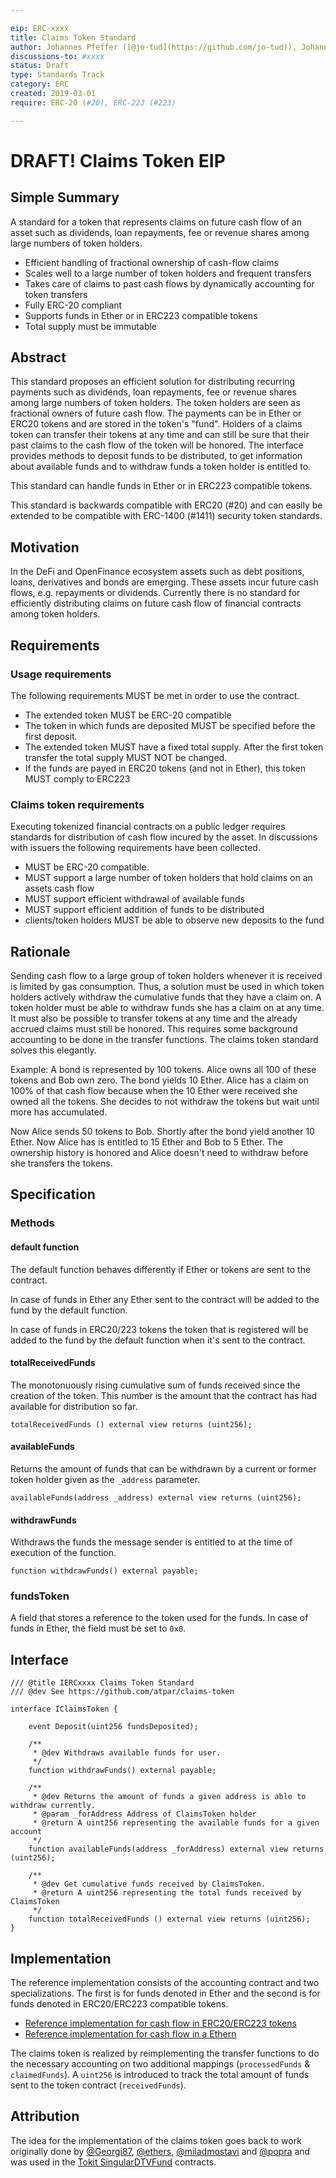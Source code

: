 ```yaml
---

eip: ERC-xxxx  
title: Claims Token Standard  
author: Johannes Pfeffer ([@jo-tud](https://github.com/jo-tud)), Johannes Escherich ([@jo-es](https://github.com/jo-es)), ...  
discussions-to: #xxxx  
status: Draft  
type: Standards Track  
category: ERC  
created: 2019-03-01  
require: ERC-20 (#20), ERC-223 (#223)  

---
```


# DRAFT! Claims Token EIP

## Simple Summary
A standard for a token that represents claims on future cash flow of an asset such as dividends, loan repayments, fee or revenue shares among large numbers of token holders. 

- Efficient handling of fractional ownership of cash-flow claims
- Scales well to a large number of token holders and frequent transfers
- Takes care of claims to past cash flows by dynamically accounting for token transfers
- Fully ERC-20 compliant
- Supports funds in Ether or in ERC223 compatible tokens
- Total supply must be immutable


## Abstract
This standard proposes an efficient solution for distributing recurring payments such as dividends, loan repayments, fee or revenue shares among large numbers of token holders. The token holders are seen as fractional owners of future cash flow. The payments can be in Ether or ERC20 tokens and are stored in the token's "fund". Holders of a claims token can transfer their tokens at any time and can still be sure that their past claims to the cash flow of the token will be honored. The interface provides methods to deposit funds to be distributed, to get information about available funds and to withdraw funds a token holder is entitled to.

This standard can handle funds in Ether or in ERC223 compatible tokens.

This standard is backwards compatible with ERC20 (#20) and can easily be extended to be compatible with ERC-1400 (#1411) security token standards.

## Motivation
In the DeFi and OpenFinance ecosystem assets such as debt positions, loans, derivatives and bonds are emerging. These assets incur future cash flows, e.g. repayments or dividends. Currently there is no standard for efficiently distributing claims on future cash flow of financial contracts among token holders.

## Requirements

### Usage requirements

The following requirements MUST be met in order to use the contract.

- The extended token MUST be ERC-20 compatible
- The token in which funds are deposited MUST be specified before the first deposit.
- The extended token MUST have a fixed total supply. After the first token transfer the total supply MUST NOT be changed.
- If the funds are payed in ERC20 tokens (and not in Ether), this token MUST comply to ERC223

### Claims token requirements

Executing tokenized financial contracts on a public ledger requires standards for distribution of cash flow incured by the asset. In discussions with issuers the following requirements have been collected.

- MUST be ERC-20 compatible.
- MUST support a large number of token holders that hold claims on an assets cash flow
- MUST support efficient withdrawal of available funds
- MUST support efficient addition of funds to be distributed
- clients/token holders MUST be able to observe new deposits to the fund

## Rationale
Sending cash flow to a large group of token holders whenever it is received is limited by gas consumption. Thus, a solution must be used in which token holders actively withdraw the cumulative funds that they have a claim on. A token holder must be able to withdraw funds she has a claim on at any time. It must also be possible to transfer tokens at any time and the already accrued claims must still be honored. This requires some background accounting to be done in the transfer functions. The claims token standard solves this elegantly.

Example: A bond is represented by 100 tokens. Alice owns all 100 of these tokens and Bob own zero. The bond yields 10 Ether. Alice has a claim on 100% of that cash flow because when the 10 Ether were received she owned all the tokens. She decides to not withdraw the tokens but wait until more has accumulated.

Now Alice sends 50 tokens to Bob. Shortly after the bond yield another 10 Ether. Now Alice has is entitled to 15 Ether and Bob to 5 Ether. The ownership history is honored and Alice doesn't need to withdraw before she transfers the tokens.

## Specification

### Methods

#### default function
The default function behaves differently if Ether or tokens are sent to the contract.


In case of funds in Ether any Ether sent to the contract will be added to the fund by the default function.


In case of funds in ERC20/223 tokens the token that is registered will be added to the fund by the default function when it's sent to the contract.


#### totalReceivedFunds
The monotonuously rising cumulative sum of funds received since the creation of the token. This number is the amount that the contract has had available for distribution so far.

```
totalReceivedFunds () external view returns (uint256);
```

#### availableFunds
Returns the amount of funds that can be withdrawn by a current or former token holder given as the `_address` parameter.

```
availableFunds(address _address) external view returns (uint256);
```

#### withdrawFunds
Withdraws the funds the message sender is entitled to at the time of execution of the function.

```
function withdrawFunds() external payable;
```


### fundsToken
A field that stores a reference to the token used for the funds. In case of funds in Ether, the field must be set to `0x0`.

## Interface
```
/// @title IERCxxxx Claims Token Standard
/// @dev See https://github.com/atpar/claims-token

interface IClaimsToken {

	event Deposit(uint256 fundsDeposited);
	
	/**
	 * @dev Withdraws available funds for user.
	 */
	function withdrawFunds() external payable;

	/**
	 * @dev Returns the amount of funds a given address is able to withdraw currently.
	 * @param _forAddress Address of ClaimsToken holder
	 * @return A uint256 representing the available funds for a given account
	 */
	function availableFunds(address _forAddress) external view returns (uint256);

	/**
	 * @dev Get cumulative funds received by ClaimsToken.
	 * @return A uint256 representing the total funds received by ClaimsToken
	 */
	function totalReceivedFunds () external view returns (uint256);
}

```

## Implementation

The reference implementation consists of the accounting contract and two specializations. The first is for funds denoted in Ether and the second is for funds denoted in ERC20/ERC223 compatible tokens.

- [Reference implementation for cash flow in ERC20/ERC223 tokens](https://github.com/atpar/claims-token/blob/EIP-DRAFT/contracts/ClaimsTokenETHExtension.sol)
- [Reference implementation for cash flow in a Ethern](https://github.com/atpar/claims-token/blob/EIP-DRAFT/contracts/ClaimsTokenETHExtension.sol)

The claims token is realized by reimplementing the transfer functions to do the necessary accounting on two additional mappings (`processedFunds` & `claimedFunds`). A `uint256` is introduced to track the total amount of funds sent to the token contract (`receivedFunds`).

## Attribution
The idea for the implementation of the claims token goes back to work originally done by [@Georgi87](https://github.com/Georgi87), [@ethers](https://github.com/ethers), [@miladmostavi](https://github.com/miladmostavi) and [@popra](https://github.com/popra) and was used in the [Tokit SingularDTVFund](https://github.com/Digital-Mob/singulardtv-tokitio-contracts) contracts.

